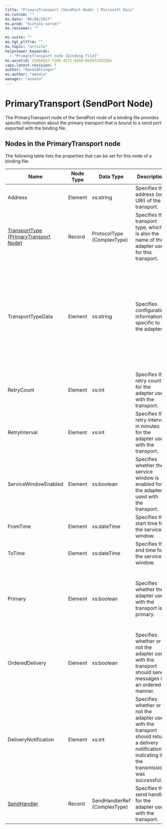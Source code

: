 ```yaml
---
title: "PrimaryTransport (SendPort Node) | Microsoft Docs"
ms.custom: ""
ms.date: "06/08/2017"
ms.prod: "biztalk-server"
ms.reviewer: ""

ms.suite: ""
ms.tgt_pltfrm: ""
ms.topic: "article"
helpviewer_keywords: 
  - "PrimaryTransport node [binding file]"
ms.assetid: 22b68d27-f280-4272-84b8-8a50f230228a
caps.latest.revision: 7
author: "MandiOhlinger"
ms.author: "mandia"
manager: "anneta"
---
```

# PrimaryTransport (SendPort Node)
The PrimaryTransport node of the SendPort node of a binding file provides specific information about the primary transport that is bound to a send port exported with the binding file.  

## Nodes in the PrimaryTransport node  
 The following table lists the properties that can be set for this node of a binding file:  


|                                  <strong>Name</strong>                                  | <strong>Node Type</strong> |  <strong>Data Type</strong>  |                                                           <strong>Description</strong>                                                            | <strong>Restrictions</strong> |                                                                                                                   <strong>Comments</strong>                                                                                                                   |
|-----------------------------------------------------------------------------------------|----------------------------|------------------------------|---------------------------------------------------------------------------------------------------------------------------------------------------|-------------------------------|---------------------------------------------------------------------------------------------------------------------------------------------------------------------------------------------------------------------------------------------------------------|
|                                         Address                                         |          Element           |          xs:string           |                                                 Specifies the address (or URI) of the transport.                                                  |         Not required          |                                                                                                                     Default value: empty                                                                                                                      |
| [TransportType (PrimaryTransport Node)](../core/transporttype-primarytransport-node.md) |           Record           |  ProtocolType (ComplexType)  |                           Specifies the transport type, which is also the name of the adapter used for this transport.                            |         Not required          |                                                                                                                      Default value: none                                                                                                                      |
|                                    TransportTypeData                                    |          Element           |          xs:string           |                                           Specifies configuration information specific to the adapter.                                            |         Not required          | Default value: empty<br /><br /> See [Configuration Properties for Integrated BizTalk Adapters](../core/configuration-properties-for-integrated-biztalk-adapters.md) for adapter specific information about the properties that can be stored in this string. |
|                                       RetryCount                                        |          Element           |            xs:int            |                                        Specifies the retry count for the adapter used with the transport.                                         |           Required            |                                                                                                                      Default value: none                                                                                                                      |
|                                      RetryInterval                                      |          Element           |            xs:int            |                                 Specifies the retry interval in minutes for the adapter used with the transport.                                  |           Required            |                                                                                                                      Default value: none                                                                                                                      |
|                                  ServiceWindowEnabled                                   |          Element           |          xs:boolean          |                             Specifies whether the service window is enabled for the adapter used with the transport.                              |           Required            |                                                              Default value: none<br /><br /> Set to <strong>true</strong> if service window is enabled, otherwise set to <strong>false</strong>.                                                              |
|                                        FromTime                                         |          Element           |         xs:dateTime          |                                                 Specifies the start time for the service window.                                                  |           Required            |                                                                                                                      Default value: none                                                                                                                      |
|                                         ToTime                                          |          Element           |         xs:dateTime          |                                                  Specifies the end time for the service window.                                                   |           Required            |                                                                                                                      Default value: none                                                                                                                      |
|                                         Primary                                         |          Element           |          xs:boolean          |                                         Specifies whether the adapter used with the transport is primary.                                         |           Required            |                                                   Default value: none<br /><br /> Set to <strong>true</strong> if the adapter used with the transport is primary, otherwise set to <strong>false</strong>.                                                    |
|                                     OrderedDelivery                                     |          Element           |          xs:boolean          |                      Specifies whether or not the adapter used with the transport should send messages in an ordered manner.                      |           Required            |                                                     Default value: none<br /><br /> Set to <strong>true</strong> if the transport is to send messages in order, otherwise set to <strong>false</strong>.                                                      |
|                                  DeliveryNotification                                   |          Element           |            xs:int            | Specifies whether or not the adapter used with the transport should return a delivery notification indicating if the transmission was successful. |           Required            |                                                               Default value: none<br /><br /> Set to <strong>true</strong> for delivery notifications, otherwise set to <strong>false</strong>.                                                               |
|               [SendHandler](../core/sendhandler-primarytransport-node.md)               |           Record           | SendHandlerRef (ComplexType) |                                        Specifies the send handler for the adapter used with the transport.                                        |           Required            |                                                                                                                      Default value: none                                                                                                                      |

